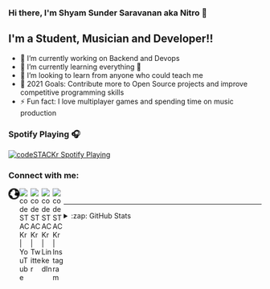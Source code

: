 ### Hi there, I'm Shyam Sunder Saravanan aka Nitro 👋


## I'm a Student, Musician and Developer!!


- 🔭 I’m currently working on Backend and Devops
- 🌱 I’m currently learning everything 🤣
- 👯 I’m looking to learn from anyone who could teach me 
- 🥅 2021 Goals: Contribute more to Open Source projects and improve competitive programming skills
- ⚡ Fun fact: I love multiplayer games and spending time on music production

### Spotify Playing 🎧

[<img src="https://now-playing-codestackr.vercel.app/api/spotify-playing" alt="codeSTACKr Spotify Playing" width="350" />](https://open.spotify.com/user/ncj95a2znlbkva0wag1j98tl6)

### Connect with me:

[<img align="left" alt="codeSTACKr.com" width="22px" src="https://raw.githubusercontent.com/iconic/open-iconic/master/svg/globe.svg" />][website]
[<img align="left" alt="codeSTACKr | YouTube" width="22px" src="https://cdn.jsdelivr.net/npm/simple-icons@v3/icons/facebook.svg" />][facebook]
[<img align="left" alt="codeSTACKr | Twitter" width="22px" src="https://cdn.jsdelivr.net/npm/simple-icons@v3/icons/twitter.svg" />][twitter]
[<img align="left" alt="codeSTACKr | LinkedIn" width="22px" src="https://cdn.jsdelivr.net/npm/simple-icons@v3/icons/linkedin.svg" />][linkedin]
[<img align="left" alt="codeSTACKr | Instagram" width="22px" src="https://cdn.jsdelivr.net/npm/simple-icons@v3/icons/instagram.svg" />][instagram]

<br />


---





<details>
  <summary>:zap: GitHub Stats</summary>

  <img align="left" alt="codeSTACKr's GitHub Stats" src="https://github-readme-stats.codestackr.vercel.app/api?username=ShyamSunder149&show_icons=true&hide_border=true&count_private=true" />

</details>

[website]: https://codeSTACKr.com

[twitter]: https://twitter.com/sundersaravanan
[facebook]: https://www.facebook.com/profile.php?id=100004456715635
[instagram]: https://www.instagram.com/shyam_nitro/
[linkedin]: https://linkedin.com/in/codeSTACKr
[webdevplaylist]: https://www.youtube.com/playlist?list=PLkwxH9e_vrAJ0WbEsFA9W3I1W-g_BTsbt


